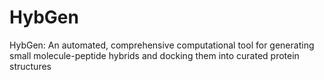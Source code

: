 # HybGen
HybGen: An automated, comprehensive computational tool for generating small molecule-peptide hybrids and docking them into curated protein structures
